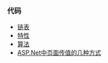 ### 代码
+ [链表](Subject/LinkReverse.cs)
+ [特性](Subject/特性)
+ [算法](Subject/算法)
+ [ASP.Net中页面传值的几种方式](NETSubject/Controllers/ViewValueController.cs)

 
